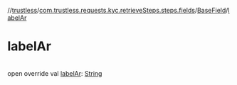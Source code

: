 //[trustless](../../../index.md)/[com.trustless.requests.kyc.retrieveSteps.steps.fields](../index.md)/[BaseField](index.md)/[labelAr](label-ar.md)

# labelAr

\
open override val [labelAr](label-ar.md): [String](https://kotlinlang.org/api/latest/jvm/stdlib/kotlin/-string/index.html)
